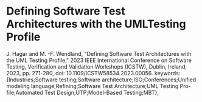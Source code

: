 # Defining Software Test Architectures with the UMLTesting Profile
J. Hagar and M. -F. Wendland, "Defining Software Test Architectures with the UML Testing Profile," 2023 IEEE International Conference on Software Testing, Verification and Validation Workshops (ICSTW), Dublin, Ireland, 2023, pp. 271-280, doi: 10.1109/ICSTW58534.2023.00056. keywords: {Industries;Software testing;Software architecture;ISO;Conferences;Unified modeling language;Refining;Software Test Architecture;UML Testing Pro-file;Automated Test Design;UTP;Model-Based Testing;MBT},



